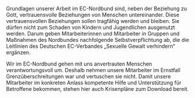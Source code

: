 Grundlagen unserer Arbeit im EC-Nordbund sind, neben der Beziehung zu Gott, vertrauensvolle Beziehungen von Menschen untereinander. Diese vertrauensvollen Beziehungen sollen tragfähig werden und bleiben. Sie dürfen nicht zum Schaden von Kindern und Jugendlichen ausgenutzt werden. Darum geben Mitarbeiterinnen und Mitarbeiter in Gruppen und Maßnahmen des Nordbundes nachfolgende Selbstverpflichtung ab, die die Leitlinien des Deutschen EC-Verbandes „Sexuelle Gewalt verhindern“ ergänzen.

Wir im EC-Nordbund gehen mit uns anvertrauten Menschen verantwortungsvoll um. Deshalb nehmen unsere Mitarbeiter im Ernstfall Grenzüberschreitungen war und vertuschen sie nicht. Damit unsere Mitarbeiter im konkreten Anlass kompetente Hilfe und Unterstützung für Betroffene bekommen, stehen hier auch Krisenpläne zum Download bereit.

